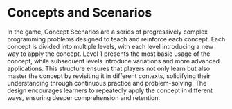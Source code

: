 # Concepts and Scenarios

In the game, Concept Scenarios are a series of progressively complex programming problems designed to teach and reinforce each concept. Each concept is divided into multiple levels, with each level introducing a new way to apply the concept. Level 1 presents the most basic usage of the concept, while subsequent levels introduce variations and more advanced applications. This structure ensures that players not only learn but also master the concept by revisiting it in different contexts, solidifying their understanding through continuous practice and problem-solving. The design encourages learners to repeatedly apply the concept in different ways, ensuring deeper comprehension and retention.
